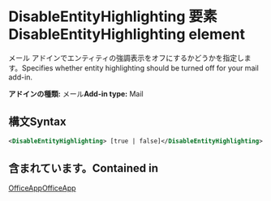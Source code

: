 # <a name="disableentityhighlighting-element"></a><span data-ttu-id="d9697-101">DisableEntityHighlighting 要素</span><span class="sxs-lookup"><span data-stu-id="d9697-101">DisableEntityHighlighting element</span></span>

<span data-ttu-id="d9697-102">メール アドインでエンティティの強調表示をオフにするかどうかを指定します。</span><span class="sxs-lookup"><span data-stu-id="d9697-102">Specifies whether entity highlighting should be turned off for your mail add-in.</span></span>

<span data-ttu-id="d9697-103">**アドインの種類:** メール</span><span class="sxs-lookup"><span data-stu-id="d9697-103">**Add-in type:** Mail</span></span>

## <a name="syntax"></a><span data-ttu-id="d9697-104">構文</span><span class="sxs-lookup"><span data-stu-id="d9697-104">Syntax</span></span>

```XML
<DisableEntityHighlighting> [true | false]</DisableEntityHighlighting>
```

## <a name="contained-in"></a><span data-ttu-id="d9697-105">含まれています。</span><span class="sxs-lookup"><span data-stu-id="d9697-105">Contained in</span></span>

[<span data-ttu-id="d9697-106">OfficeApp</span><span class="sxs-lookup"><span data-stu-id="d9697-106">OfficeApp</span></span>](officeapp.md)

